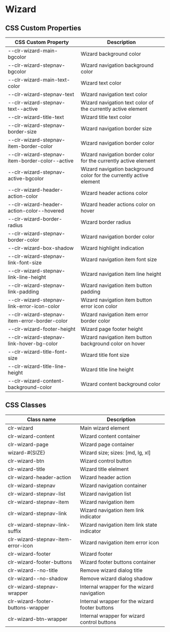 # Wizard

## CSS Custom Properties

| CSS Custom Property                            | Description                                                         |
| ---------------------------------------------- | ------------------------------------------------------------------- |
| --clr-wizard-main-bgcolor                      | Wizard background color                                             |
| --clr-wizard-stepnav-bgcolor                   | Wizard navigation background color                                  |
| --clr-wizard-main-text-color                   | Wizard text color                                                   |
| --clr-wizard-stepnav-text                      | Wizard navigation text color                                        |
| --clr-wizard-stepnav-text--active              | Wizard navigation text color of the currently active element        |
| --clr-wizard-title-text                        | Wizard title text color                                             |
| --clr-wizard-stepnav-border-size               | Wizard navigation border size                                       |
| --clr-wizard-stepnav-item-border-color         | Wizard navigation border color                                      |
| --clr-wizard-stepnav-item-border-color--active | Wizard navigation border color for the currently active element     |
| --clr-wizard-stepnav-active-bgcolor            | Wizard navigation background color for the currently active element |
| --clr-wizard-header-action-color               | Wizard header actions color                                         |
| --clr-wizard-header-action-color--hovered      | Wizard header actions color on hover                                |
| --clr-wizard-border-radius                     | Wizard border radius                                                |
| --clr-wizard-stepnav-border-color              | Wizard navigation border color                                      |
| --clr-wizard-box-shadow                        | Wizard highlight indication                                         |
| --clr-wizard-stepnav-link-font-size            | Wizard navigation item font size                                    |
| --clr-wizard-stepnav-link-line-height          | Wizard navigation item line height                                  |
| --clr-wizard-stepnav-link-padding              | Wizard navigation item button padding                               |
| --clr-wizard-stepnav-link-error-icon-color     | Wizard navigation item button error icon color                      |
| --clr-wizard-stepnav-item-error-border-color   | Wizard navigation item error border color                           |
| --clr-wizard-footer-height                     | Wizard page footer height                                           |
| --clr-wizard-stepnav-link-hover-bg-color       | Wizard navigation item button background color on hover             |
| --clr-wizard-title-font-size                   | Wizard title font size                                              |
| --clr-wizard-title-line-height                 | Wizard title line height                                            |
| --clr-wizard-content-background-color          | Wizard content background color                                     |

## CSS Classes

| Class name                         | Description                                    |
| ---------------------------------- | ---------------------------------------------- |
| clr-wizard                         | Main wizard element                            |
| clr-wizard-content                 | Wizard content container                       |
| clr-wizard-page                    | Wizard page container                          |
| wizard-#{SIZE}                     | Wizard size; sizes: [md, lg, xl]               |
| clr-wizard-btn                     | Wizard control button                          |
| clr-wizard-title                   | Wizard title elelment                          |
| clr-wizard-header-action           | Wizard header action                           |
| clr-wizard-stepnav                 | Wizard navigation container                    |
| clr-wizard-stepnav-list            | Wizard navigation list                         |
| clr-wizard-stepnav-item            | Wizard navigation item                         |
| clr-wizard-stepnav-link            | Wizard navigation item link indicator          |
| clr-wizard-stepnav-link-suffix     | Wizard navigation item link state indicator    |
| clr-wizard-stepnav-item-error-icon | Wizard navigation item error icon              |
| clr-wizard-footer                  | Wizard footer                                  |
| clr-wizard-footer-buttons          | Wizard footer buttons container                |
| clr-wizard--no-title               | Remove wizard dialog title                     |
| clr-wizard--no-shadow              | Remove wizard dialog shadow                    |
| clr-wizard-stepnav-wrapper         | Internal wrapper for the wizard navigation     |
| clr-wizard-footer-buttons-wrapper  | Internal wrapper for the wizard footer buttons |
| clr-wizard-btn-wrapper             | Internal wrapper for wizard control buttons    |
